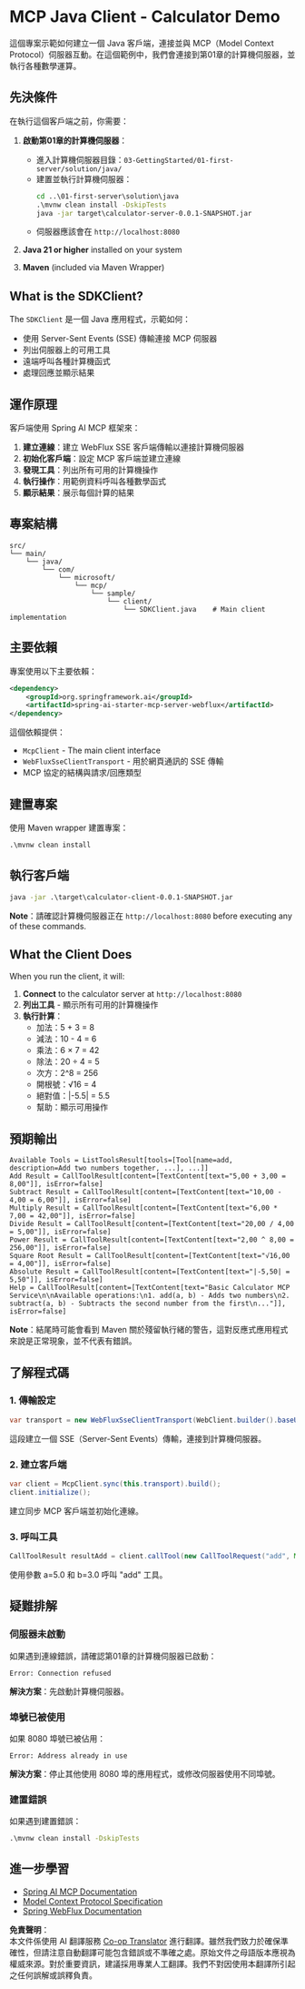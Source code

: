 <!--
CO_OP_TRANSLATOR_METADATA:
{
  "original_hash": "7074b9f4c8cd147c1c10f569d8508c82",
  "translation_date": "2025-06-11T13:06:33+00:00",
  "source_file": "03-GettingStarted/02-client/solution/java/README.md",
  "language_code": "tw"
}
-->
# MCP Java Client - Calculator Demo

這個專案示範如何建立一個 Java 客戶端，連接並與 MCP（Model Context Protocol）伺服器互動。在這個範例中，我們會連接到第01章的計算機伺服器，並執行各種數學運算。

## 先決條件

在執行這個客戶端之前，你需要：

1. **啟動第01章的計算機伺服器**：
   - 進入計算機伺服器目錄：`03-GettingStarted/01-first-server/solution/java/`
   - 建置並執行計算機伺服器：
     ```cmd
     cd ..\01-first-server\solution\java
     .\mvnw clean install -DskipTests
     java -jar target\calculator-server-0.0.1-SNAPSHOT.jar
     ```
   - 伺服器應該會在 `http://localhost:8080`

2. **Java 21 or higher** installed on your system
3. **Maven** (included via Maven Wrapper)

## What is the SDKClient?

The `SDKClient` 是一個 Java 應用程式，示範如何：
- 使用 Server-Sent Events (SSE) 傳輸連接 MCP 伺服器
- 列出伺服器上的可用工具
- 遠端呼叫各種計算機函式
- 處理回應並顯示結果

## 運作原理

客戶端使用 Spring AI MCP 框架來：

1. **建立連線**：建立 WebFlux SSE 客戶端傳輸以連接計算機伺服器
2. **初始化客戶端**：設定 MCP 客戶端並建立連線
3. **發現工具**：列出所有可用的計算機操作
4. **執行操作**：用範例資料呼叫各種數學函式
5. **顯示結果**：展示每個計算的結果

## 專案結構

```
src/
└── main/
    └── java/
        └── com/
            └── microsoft/
                └── mcp/
                    └── sample/
                        └── client/
                            └── SDKClient.java    # Main client implementation
```

## 主要依賴

專案使用以下主要依賴：

```xml
<dependency>
    <groupId>org.springframework.ai</groupId>
    <artifactId>spring-ai-starter-mcp-server-webflux</artifactId>
</dependency>
```

這個依賴提供：
- `McpClient` - The main client interface
- `WebFluxSseClientTransport` - 用於網頁通訊的 SSE 傳輸
- MCP 協定的結構與請求/回應類型

## 建置專案

使用 Maven wrapper 建置專案：

```cmd
.\mvnw clean install
```

## 執行客戶端

```cmd
java -jar .\target\calculator-client-0.0.1-SNAPSHOT.jar
```

**Note**：請確認計算機伺服器正在 `http://localhost:8080` before executing any of these commands.

## What the Client Does

When you run the client, it will:

1. **Connect** to the calculator server at `http://localhost:8080`
2. **列出工具** - 顯示所有可用的計算機操作
3. **執行計算**：
   - 加法：5 + 3 = 8
   - 減法：10 - 4 = 6
   - 乘法：6 × 7 = 42
   - 除法：20 ÷ 4 = 5
   - 次方：2^8 = 256
   - 開根號：√16 = 4
   - 絕對值：|-5.5| = 5.5
   - 幫助：顯示可用操作

## 預期輸出

```
Available Tools = ListToolsResult[tools=[Tool[name=add, description=Add two numbers together, ...], ...]]
Add Result = CallToolResult[content=[TextContent[text="5,00 + 3,00 = 8,00"]], isError=false]
Subtract Result = CallToolResult[content=[TextContent[text="10,00 - 4,00 = 6,00"]], isError=false]
Multiply Result = CallToolResult[content=[TextContent[text="6,00 * 7,00 = 42,00"]], isError=false]
Divide Result = CallToolResult[content=[TextContent[text="20,00 / 4,00 = 5,00"]], isError=false]
Power Result = CallToolResult[content=[TextContent[text="2,00 ^ 8,00 = 256,00"]], isError=false]
Square Root Result = CallToolResult[content=[TextContent[text="√16,00 = 4,00"]], isError=false]
Absolute Result = CallToolResult[content=[TextContent[text="|-5,50| = 5,50"]], isError=false]
Help = CallToolResult[content=[TextContent[text="Basic Calculator MCP Service\n\nAvailable operations:\n1. add(a, b) - Adds two numbers\n2. subtract(a, b) - Subtracts the second number from the first\n..."]], isError=false]
```

**Note**：結尾時可能會看到 Maven 關於殘留執行緒的警告，這對反應式應用程式來說是正常現象，並不代表有錯誤。

## 了解程式碼

### 1. 傳輸設定
```java
var transport = new WebFluxSseClientTransport(WebClient.builder().baseUrl("http://localhost:8080"));
```
這段建立一個 SSE（Server-Sent Events）傳輸，連接到計算機伺服器。

### 2. 建立客戶端
```java
var client = McpClient.sync(this.transport).build();
client.initialize();
```
建立同步 MCP 客戶端並初始化連線。

### 3. 呼叫工具
```java
CallToolResult resultAdd = client.callTool(new CallToolRequest("add", Map.of("a", 5.0, "b", 3.0)));
```
使用參數 a=5.0 和 b=3.0 呼叫 "add" 工具。

## 疑難排解

### 伺服器未啟動
如果遇到連線錯誤，請確認第01章的計算機伺服器已啟動：
```
Error: Connection refused
```
**解決方案**：先啟動計算機伺服器。

### 埠號已被使用
如果 8080 埠號已被佔用：
```
Error: Address already in use
```
**解決方案**：停止其他使用 8080 埠的應用程式，或修改伺服器使用不同埠號。

### 建置錯誤
如果遇到建置錯誤：
```cmd
.\mvnw clean install -DskipTests
```

## 進一步學習

- [Spring AI MCP Documentation](https://docs.spring.io/spring-ai/reference/api/mcp/)
- [Model Context Protocol Specification](https://modelcontextprotocol.io/)
- [Spring WebFlux Documentation](https://docs.spring.io/spring-framework/docs/current/reference/html/web-reactive.html)

**免責聲明**：  
本文件係使用 AI 翻譯服務 [Co-op Translator](https://github.com/Azure/co-op-translator) 進行翻譯。雖然我們致力於確保準確性，但請注意自動翻譯可能包含錯誤或不準確之處。原始文件之母語版本應視為權威來源。對於重要資訊，建議採用專業人工翻譯。我們不對因使用本翻譯所引起之任何誤解或誤釋負責。